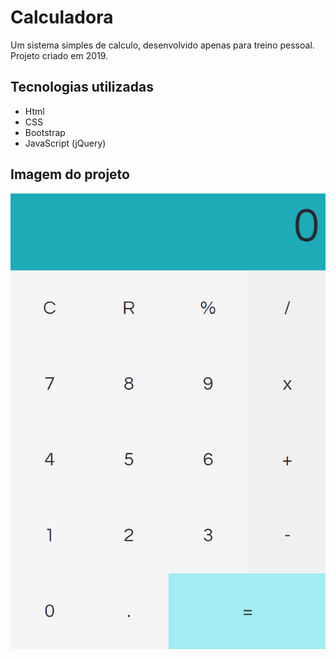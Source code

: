 # Calculadora
Um sistema simples de calculo, desenvolvido apenas para treino pessoal. Projeto criado em 2019.

## Tecnologias utilizadas
* Html
* CSS
* Bootstrap
* JavaScript (jQuery)

## Imagem do projeto
![Projeto](./img/projeto.png)